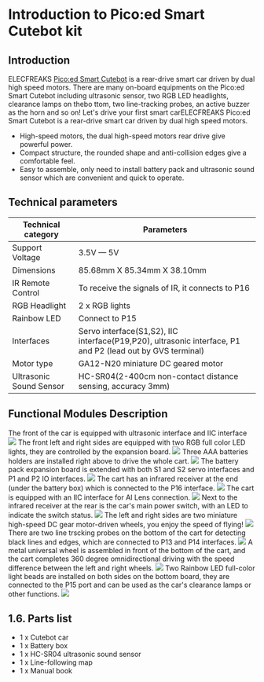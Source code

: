 # Introduction to Pico:ed Smart Cutebot kit
## Introduction
ELECFREAKS [Pico:ed Smart Cutebot](https://www.elecfreaks.com/elecfreaks-pico-ed-smart-cutebot-kit-without-pico-ed-board.html)  is a rear-drive smart car driven by dual high speed motors.
There are many on-board equipments on the Pico:ed Smart Cutebot including ultrasonic sensor, two RGB LED headlights, clearance lamps on thebo ttom, two line-tracking probes, an active buzzer as the horn and so on! Let's drive your first smart carELECFREAKS Pico:ed Smart Cutebot is a rear-drive smart car driven by dual high speed motors.

-  High-speed motors, the dual high-speed motors rear drive give powerful power.
-  Compact structure, the rounded shape and anti-collision edges give a comfortable feel.
- Easy to assemble, only need to install battery pack and ultrasonic sound sensor which are convenient and quick to operate.

## Technical parameters
| **Technical category** | **Parameters** |
| --- | --- |
| Support Voltage | 3.5V — 5V |
| Dimensions | 85.68mm X 85.34mm X 38.10mm |
| IR Remote Control | To receive the signals of IR, it connects to P16 |
| RGB Headlight | 2 x RGB lights |
| Rainbow LED | Connect to P15 |
| Interfaces | Servo interface(S1,S2), IIC interface(P19,P20), ultrasonic interface, P1 and P2 (lead out by GVS terminal) |
| Motor type | GA12-N20 miniature DC geared motor |
| Ultrasonic Sound Sensor | HC-SR04(2-400cm non-contact distance sensing, accuracy 3mm) |

## Functional Modules Description
The front of the car is equipped with ultrasonic interface and IIC interface
![](./images/pico-cutebot-01.png)
The front left and right sides are equipped with two RGB full color LED lights, they are controlled by the expansion board.
![](./images/pico-cutebot-02.png)
Three AAA batteries holders are installed right above to drive the whole cart.
![](./images/pico-cutebot-03.png)
The battery pack expansion board is extended with both S1 and S2 servo interfaces and P1 and P2 IO interfaces.
![](./images/pico-cutebot-04.png)
The cart has an infrared receiver at the end (under the battery box) which is connected to the P16 interface.
![](./images/pico-cutebot-05.png)
The cart is equipped with an IIC interface for AI Lens connection.
![](./images/pico-cutebot-06.png)
Next to the infrared receiver at the rear is the car's main power switch, with an LED to indicate the switch status.
![](./images/pico-cutebot-07.png)
The left and right sides are two miniature high-speed DC gear motor-driven wheels, you enjoy the speed of flying!
![](./images/pico-cutebot-08.png)
There are two line trscking probes on the bottom of the cart for detecting black lines and edges, which are connected to P13 and P14 interfaces.
![](./images/pico-cutebot-09.png)
A metal universal wheel is assembled in front of the bottom of the cart, and the cart completes 360 degree omnidirectional driving with the speed difference between the left and right wheels.
![](./images/pico-cutebot-10.png)
Two Rainbow LED full-color light beads are installed on both sides on the bottom board, they are connected to the P15 port and can be used as the car's clearance lamps or other functions.
![](./images/pico-)

## 1.6. Parts list

- 1 x Cutebot car
- 1 x Battery box
- 1 x HC-SR04 ultrasonic sound sensor 
- 1 x Line-following map
- 1 x Manual book
